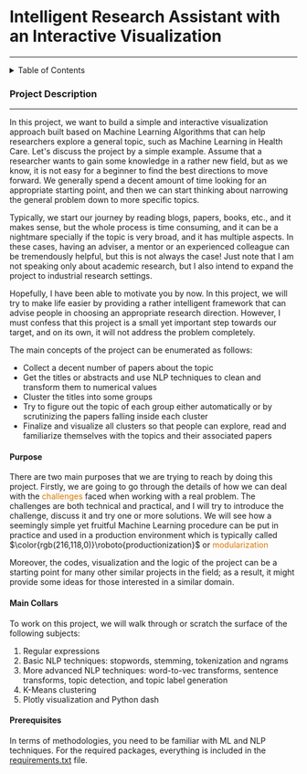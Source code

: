 # Intelligent Research Assistant with an Interactive Visualization 
---

<details>
<summary>Table of Contents</summary>
 
1. [Projet Description](#project-description)

>  - [Purpose of the Project](#purpose)
>  - [Main Collars](#main-collar)
>  - [Prerequisites](#prerequisites)

2. Installation

3. Usage

4. Codes Explanations
</details>

### Project Description
---
<p> In this project, we want to build a simple and interactive visualization approach built based on Machine Learning Algorithms that can help researchers explore a general topic, such as Machine Learning in Health Care. Let's discuss the project by a simple example. Assume that a researcher wants to gain some knowledge in a rather new field, but as we know, it is not easy for a beginner to find the best directions to move forward. We generally spend a decent amount of time looking for an appropriate starting point, and then we can start thinking about narrowing the general problem down to more specific topics.</p> 
Typically, we start our journey by reading blogs, papers, books, etc., and it makes sense, but the whole process is time consuming, and it can be a nightmare specially if the topic is very broad, and it has multiple aspects. In these cases, having an adviser, a mentor or an experienced colleague can be tremendously helpful, but this is not always the case! Just note that I am not speaking only about academic research, but I also intend to expand the project to industrial research settings.

Hopefully, I have been able to motivate you by now. In this project, we will try to make life easier by providing a rather intelligent framework that can advise people in choosing an appropriate research direction. However, I must confess that this project is a small yet important step towards our target, and on its own, it will not address the problem completely. 

The main concepts of the project can be enumerated as follows:

- Collect a decent number of papers about the topic
- Get the titles or abstracts and use NLP techniques to clean and transform them to numerical values
- Cluster the titles into some groups
- Try to figure out the topic of each group either automatically or by scrutinizing the papers falling inside each cluster
- Finalize and visualize all clusters so that people can explore, read and familiarize themselves with the topics and their associated papers
#### Purpose
<p style="color:dark gray"> There are two main purposes that we are trying to reach by doing this project. Firstly, we are going to go through the details of how we can deal with the <a style='color:rgb(216,118,0)'>challenges</a> faced when working with a real problem. The challenges are both technical and practical, and I will try to introduce the challenge, discuss it and try one or more solutions. We will see how a seemingly simple yet fruitful Machine Learning procedure can be put in practice and used in a production environment which is typically called $\color{rgb(216,118,0)}\roboto{productionization}$ or <a style='color:rgb(216,118,0)'>modularization</a></p>
<p style="color:dark gray">
 Moreover, the codes, visualization and the logic of the project can be a starting point for many other similar projects in the field; as a result, it might provide some ideas for those interested in a similar domain.  
</p>

#### Main Collars

To work on this project, we will walk through or scratch the surface of the following subjects: 

1. Regular expressions
2. Basic NLP techniques: stopwords, stemming, tokenization and ngrams
3. More advanced NLP techniques: word-to-vec transforms, sentence transforms, topic detection, and topic label generation
4. K-Means clustering
5. Plotly visualization and Python dash 

#### Prerequisites

In terms of methodologies, you need to be familiar with ML and NLP techniques. For the required packages, everything is included in the [requirements.txt](/requirements.txt) file. 
